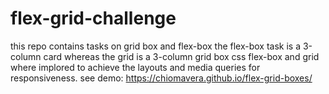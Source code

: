 # flex-grid-challenge
this repo contains tasks on grid box and flex-box
the flex-box task is a 3-column card whereas the grid is a 3-column grid box
css flex-box and grid where implored to achieve the layouts and media queries for 
responsiveness.
see demo: https://chiomavera.github.io/flex-grid-boxes/
